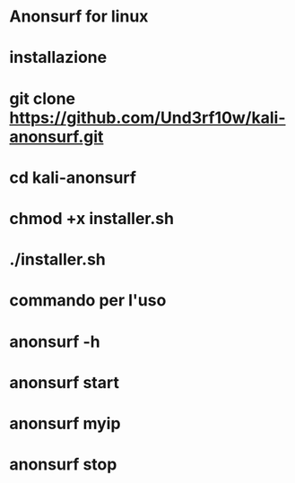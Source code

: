 # Anonsurf for linux



# installazione



# git clone https://github.com/Und3rf10w/kali-anonsurf.git

# cd kali-anonsurf

# chmod +x installer.sh

# ./installer.sh



# commando per l'uso


# anonsurf -h

# anonsurf start

# anonsurf myip

# anonsurf stop
